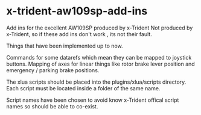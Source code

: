 # x-trident-aw109sp-add-ins
Add ins for the excellent AW109SP produced by x-Trident
Not produced by x-Trident, so if these add ins don't work , its not their fault. 

Things that have been implemented up to now. 

Commands for some datarefs which mean they can be mapped to joystick buttons.
Mapping of axes for linear things like rotor brake lever position and emergency / parking brake positions. 

The xlua scripts should be placed into the plugins/xlua/scripts directory. 
Each script must be located inside a folder of the same name. 

Script names have been chosen to avoid know x-Trident offical script names so should be able to co-exist. 
